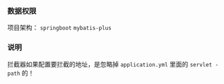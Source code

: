 ### 数据权限
项目架构：  `springboot` `mybatis-plus`

### 说明
拦截器如果配置要拦截的地址，是忽略掉 `application.yml` 里面的 `servlet - path` 的！